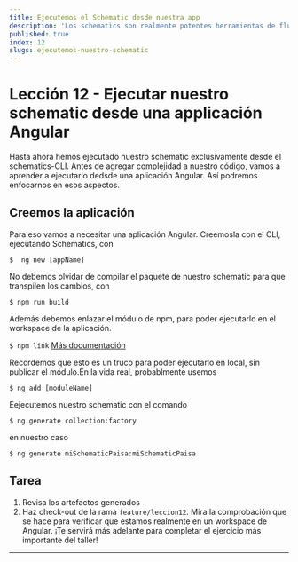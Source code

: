 ```yaml
---
title: Ejecutemos el Schematic desde nuestra app
description: 'Los schematics son realmente potentes herramientas de flujo de trabajo, para modificar nuestro workspace. ¡Veamoslo!'
published: true
index: 12
slugs: ejecutemos-nuestro-schematic
---
```


# Lección 12 - Ejecutar nuestro schematic desde una applicación Angular

Hasta ahora hemos ejecutado nuestro schematic exclusivamente desde el schematics-CLI. Antes de agregar complejidad a nuestro código, vamos a aprender a ejecutarlo dedsde una aplicación Angular. Así podremos enfocarnos en esos aspectos.

## Creemos la aplicación

 Para eso vamos a necesitar una aplicación Angular. Creemosla con el CLI, ejecutando Schematics, con 

```$  ng new [appName]```

No debemos olvidar de compilar el paquete de nuestro schematic para que transpilen los cambios, con

```$ npm run build```

Además  debemos enlazar el módulo de npm, para poder ejecutarlo en el workspace de la aplicación. 

```$ npm link```
[Más documentación](https://docs.npmjs.com/cli/link)

Recordemos que esto es un truco para poder ejecutarlo en local, sin publicar el módulo.En la vida real, probablmente usemos

```$ ng add [moduleName]```

Eejecutemos nuestro schematic con el comando

```$ ng generate collection:factory```

en nuestro caso

```$ ng generate miSchematicPaisa:miSchematicPaisa```

## Tarea

1. Revisa los artefactos generados
2. Haz check-out de la rama `feature/leccion12`. Mira la comprobación que se hace para verificar que estamos realmente en un workspace de Angular. ¡Te servirá más adelante para completar el ejercicio más importante del taller!

---
